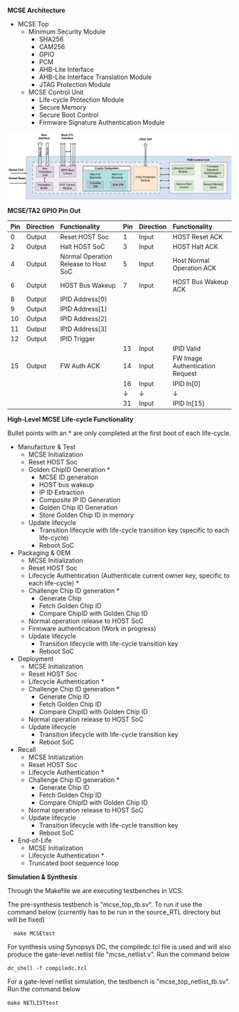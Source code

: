 **MCSE Architecture**

- MCSE Top  
  - Minimum Security Module  
    - SHA256  
    - CAM256  
    - GPIO  
    - PCM
    - AHB-Lite Interface
    - AHB-Lite Interface Translation Module
    - JTAG Protection Module
  - MCSE Control Unit
    - Life-cycle Protection Module
    - Secure Memory
    - Secure Boot Control 
    - Firmware Signature Authentication Module 

<img alt="alt_text" width="720px" src="images/mcse_architecture.PNG" />

**MCSE/TA2 GPIO Pin Out**

| Pin | Direction | Functionality | Pin | Direction | Functionality |
|:--- | :---      |  :---         |:--- | :---      |  :---         | 
| 0   | Output    | Reset HOST Soc| 1   | Input     | HOST Reset ACK| 
| 2   | Output    | Halt HOST SoC | 3   | Input     | HOST Halt ACK | 
| 4   | Output    | Normal Operation Release to Host SoC | 5 | Input | Host Normal Operation ACK |
| 6   | Output    | HOST Bus Wakeup | 7 | Input | HOST Bus Wakeup ACK | 
|8    | Output    | IPID Address[0] |    |      |                     |
|9    | Output    | IPID Address[1] |    |      |                     |
|10   | Output    | IPID Address[2] |    |      |                     |
|11   | Output    | IPID Address[3] |    |      |                     |
|12   | Output    | IPID Trigger    |    |      |                     |
|     |           |                 |13  |Input | IPID Valid          | 
| 15  | Output    | FW Auth ACK     |14  |Input | FW Image Authentication Request | 
|     |           |                 |16  |Input | IPID In[0]          | 
|     |           |                 | ↓  | ↓    |      ↓              | 
|     |           |                 |31  |Input | IPID In[15]         |

**High-Level MCSE Life-cycle Functionality**

Bullet points with an * are only completed at the first boot of each life-cycle. 

- Manufacture & Test
  - MCSE Initialization
  - Reset HOST Soc 
  - Golden ChipID Generation *
    - MCSE ID generation  
    - HOST bus wakeup
    - IP ID Extraction
    - Composite IP ID Generation
    - Golden Chip ID Generation
    - Store Golden Chip ID in memory
  - Update lifecycle
    - Transition lifecycle with life-cycle transition key (specific to each life-cycle)  
    - Reboot SoC
- Packaging & OEM
  - MCSE Initialization
  - Reset HOST Soc
  - Lifecycle Authentication (Authenticate current owner key, specific to each life-cycle) * 
  - Challenge Chip ID generation *
    - Generate Chip 
    - Fetch Golden Chip ID
    - Compare ChipID with Golden Chip ID
  - Normal operation release to HOST SoC
  - Firmware authentication (Work in progress)
  - Update lifecycle
    - Transition lifecycle with life-cycle transition key 
    - Reboot SoC
 - Deployment
   - MCSE Initialization
   - Reset HOST Soc
   - Lifecycle Authentication * 
   - Challenge Chip ID generation *
     - Generate Chip ID 
     - Fetch Golden Chip ID
     - Compare ChipID with Golden Chip ID
   - Normal operation release to HOST SoC
   - Update lifecycle
     - Transition lifecycle with life-cycle transition key 
     - Reboot SoC
 - Recall
   - MCSE Initialization
   - Reset HOST Soc
   - Lifecycle Authentication * 
   - Challenge Chip ID generation *
     - Generate Chip ID 
     - Fetch Golden Chip ID
     - Compare ChipID with Golden Chip ID
   - Normal operation release to HOST SoC
   - Update lifecycle
     - Transition lifecycle with life-cycle transition key 
     - Reboot SoC
 - End-of-Life
   - MCSE Initialization
   - Lifecycle Authentication *
   - Truncated boot sequence loop

**Simulation & Synthesis**

Through the Makefile we are executing testbenches in VCS. 

The pre-synthesis testbench is "mcse_top_tb.sv". To run it use the command below (currently has to be run in the source_RTL directory but will be fixed) 
```
  make MCSEtest
```
For synthesis using Synopsys DC, the compiledc.tcl file is used and will also produce the gate-level netlist file "mcse_netlist.v". Run the command below
```
dc_shell -f compiledc.tcl
```
For a gate-level netlist simulation, the testbench is "mcse_top_netlist_tb.sv". Run the command below
```
make NETLISTtest
```

